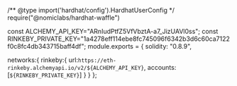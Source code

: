 /** @type import('hardhat/config').HardhatUserConfig */
require("@nomiclabs/hardhat-waffle")

const ALCHEMY_API_KEY="ARnIudPtfZ5VfVbztA-a7_JizUAVl0ss";
const RINKEBY_PRIVATE_KEY="1a4278eff114ebe8fc745096f6342b3d6c60ca7122f0c8fc4db343715baff4df";
module.exports = {
  solidity: "0.8.9",

  networks:{
    rinkeby:{
      url:`https://eth-rinkeby.alchemyapi.io/v2/${ALCHEMY_API_KEY}`,
      accounts:[`${RINKEBY_PRIVATE_KEY}`]
    }
  }
};

